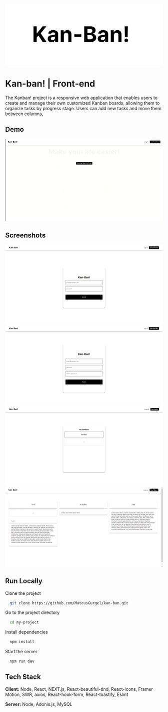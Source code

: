 <div align="center" border>
  <img src="https://github.com/MateusGurgel/kan-ban/blob/main/demo/Kanban_Logo.png" />
</div>

# Kan-ban! | Front-end

The Kanban! project is a responsive web application that enables users to create and manage their own customized Kanban boards, allowing them to organize tasks by progress stage. Users can add new tasks and move them between columns,


## Demo

![App Demo](https://github.com/MateusGurgel/kan-ban/blob/main/demo/Demo.gif)

## Screenshots

![App Screenshot](https://github.com/MateusGurgel/kan-ban/blob/main/demo/ScreenShot_1.png)
![App Screenshot](https://github.com/MateusGurgel/kan-ban/blob/main/demo/ScreenShot_2.png)
![App Screenshot](https://github.com/MateusGurgel/kan-ban/blob/main/demo/ScreenShot_3.png)
![App Screenshot](https://github.com/MateusGurgel/kan-ban/blob/main/demo/ScreenShot_4.png)

## Run Locally

Clone the project

```bash
  git clone https://github.com/MateusGurgel/kan-ban.git
```

Go to the project directory

```bash
  cd my-project
```

Install dependencies

```bash
  npm install
```

Start the server

```bash
  npm run dev
```


## Tech Stack

**Client:** Node, React, NEXT.js, React-beautiful-dnd, React-icons, Framer Motion, SWR, axios, React-hook-form, React-toastify, Eslint

**Server:** Node, Adonis.js, MySQL

